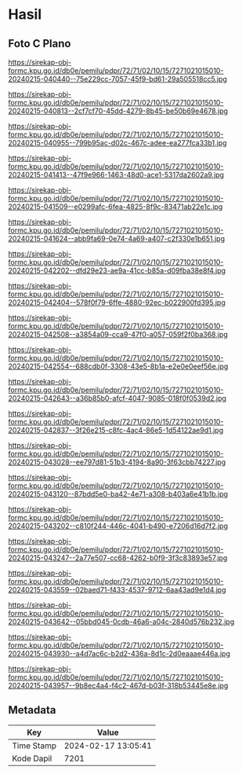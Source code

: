 # Hasil

## Foto C Plano

https://sirekap-obj-formc.kpu.go.id/db0e/pemilu/pdpr/72/71/02/10/15/7271021015010-20240215-040440--75e229cc-7057-45f9-bd61-29a505518cc5.jpg

https://sirekap-obj-formc.kpu.go.id/db0e/pemilu/pdpr/72/71/02/10/15/7271021015010-20240215-040813--2cf7cf70-45dd-4279-8b45-be50b69e4678.jpg

https://sirekap-obj-formc.kpu.go.id/db0e/pemilu/pdpr/72/71/02/10/15/7271021015010-20240215-040955--799b95ac-d02c-467c-adee-ea277fca33b1.jpg

https://sirekap-obj-formc.kpu.go.id/db0e/pemilu/pdpr/72/71/02/10/15/7271021015010-20240215-041413--47f9e966-1463-48d0-ace1-5317da2602a9.jpg

https://sirekap-obj-formc.kpu.go.id/db0e/pemilu/pdpr/72/71/02/10/15/7271021015010-20240215-041509--e0299afc-6fea-4825-8f9c-83471ab22e1c.jpg

https://sirekap-obj-formc.kpu.go.id/db0e/pemilu/pdpr/72/71/02/10/15/7271021015010-20240215-041624--abb9fa69-0e74-4a69-a407-c2f330e1b651.jpg

https://sirekap-obj-formc.kpu.go.id/db0e/pemilu/pdpr/72/71/02/10/15/7271021015010-20240215-042202--dfd29e23-ae9a-41cc-b85a-d09fba38e8f4.jpg

https://sirekap-obj-formc.kpu.go.id/db0e/pemilu/pdpr/72/71/02/10/15/7271021015010-20240215-042404--578f0f79-6ffe-4880-92ec-b022900fd395.jpg

https://sirekap-obj-formc.kpu.go.id/db0e/pemilu/pdpr/72/71/02/10/15/7271021015010-20240215-042508--a3854a09-cca9-47f0-a057-059f2f0ba368.jpg

https://sirekap-obj-formc.kpu.go.id/db0e/pemilu/pdpr/72/71/02/10/15/7271021015010-20240215-042554--688cdb0f-3308-43e5-8b1a-e2e0e0eef56e.jpg

https://sirekap-obj-formc.kpu.go.id/db0e/pemilu/pdpr/72/71/02/10/15/7271021015010-20240215-042643--a36b85b0-afcf-4047-9085-018f0f0539d2.jpg

https://sirekap-obj-formc.kpu.go.id/db0e/pemilu/pdpr/72/71/02/10/15/7271021015010-20240215-042837--3f26e215-c8fc-4ac4-86e5-1d54122ae9d1.jpg

https://sirekap-obj-formc.kpu.go.id/db0e/pemilu/pdpr/72/71/02/10/15/7271021015010-20240215-043028--ee797d81-51b3-4194-8a90-3f63cbb74227.jpg

https://sirekap-obj-formc.kpu.go.id/db0e/pemilu/pdpr/72/71/02/10/15/7271021015010-20240215-043120--87bdd5e0-ba42-4e71-a308-b403a6e41b1b.jpg

https://sirekap-obj-formc.kpu.go.id/db0e/pemilu/pdpr/72/71/02/10/15/7271021015010-20240215-043202--c810f244-446c-4041-b490-e7206d16d7f2.jpg

https://sirekap-obj-formc.kpu.go.id/db0e/pemilu/pdpr/72/71/02/10/15/7271021015010-20240215-043247--2a77e507-cc68-4262-b0f9-3f3c83893e57.jpg

https://sirekap-obj-formc.kpu.go.id/db0e/pemilu/pdpr/72/71/02/10/15/7271021015010-20240215-043559--02baed71-f433-4537-9712-6aa43ad9e1d4.jpg

https://sirekap-obj-formc.kpu.go.id/db0e/pemilu/pdpr/72/71/02/10/15/7271021015010-20240215-043642--05bbd045-0cdb-46a6-a04c-2840d576b232.jpg

https://sirekap-obj-formc.kpu.go.id/db0e/pemilu/pdpr/72/71/02/10/15/7271021015010-20240215-043930--a4d7ac6c-b2d2-436a-8d1c-2d0eaaae446a.jpg

https://sirekap-obj-formc.kpu.go.id/db0e/pemilu/pdpr/72/71/02/10/15/7271021015010-20240215-043957--9b8ec4a4-f4c2-467d-b03f-318b53445e8e.jpg


## Metadata

| Key        | Value               |
| ---------- | ------------------- |
| Time Stamp | 2024-02-17 13:05:41 |
| Kode Dapil | 7201                |



